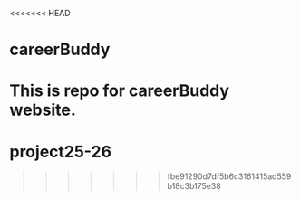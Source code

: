 <<<<<<< HEAD
# careerBuddy
This is repo for careerBuddy website.
=======
# project25-26
>>>>>>> fbe91290d7df5b6c3161415ad559b18c3b175e38
